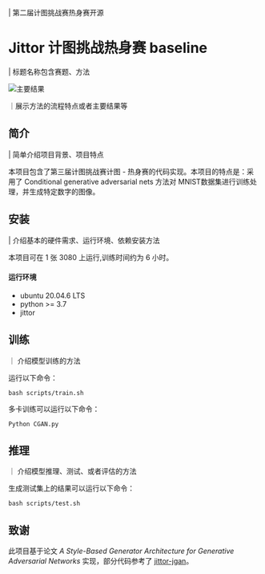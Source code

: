  | 第二届计图挑战赛热身赛开源

# Jittor 计图挑战热身赛 baseline
| 标题名称包含赛题、方法

![主要结果](https://github.com/circular456/jit/blob/main/result.png)

｜展示方法的流程特点或者主要结果等

## 简介
| 简单介绍项目背景、项目特点

本项目包含了第三届计图挑战赛计图 - 热身赛的代码实现。本项目的特点是：采用了 Conditional generative adversarial nets 方法对 MNIST数据集进行训练处理，并生成特定数字的图像。

## 安装 
| 介绍基本的硬件需求、运行环境、依赖安装方法

本项目可在 1 张 3080 上运行,训练时间约为 6 小时。

#### 运行环境
- ubuntu 20.04.6 LTS
- python >= 3.7
- jittor

## 训练
｜ 介绍模型训练的方法

运行以下命令：
```
bash scripts/train.sh
```

多卡训练可以运行以下命令：
```
Python CGAN.py
```

## 推理
｜ 介绍模型推理、测试、或者评估的方法

生成测试集上的结果可以运行以下命令：

```
bash scripts/test.sh
```

## 致谢

此项目基于论文 *A Style-Based Generator Architecture for Generative Adversarial Networks* 实现，部分代码参考了 [jittor-jgan](https://github.com/Jittor/JGAN)。

